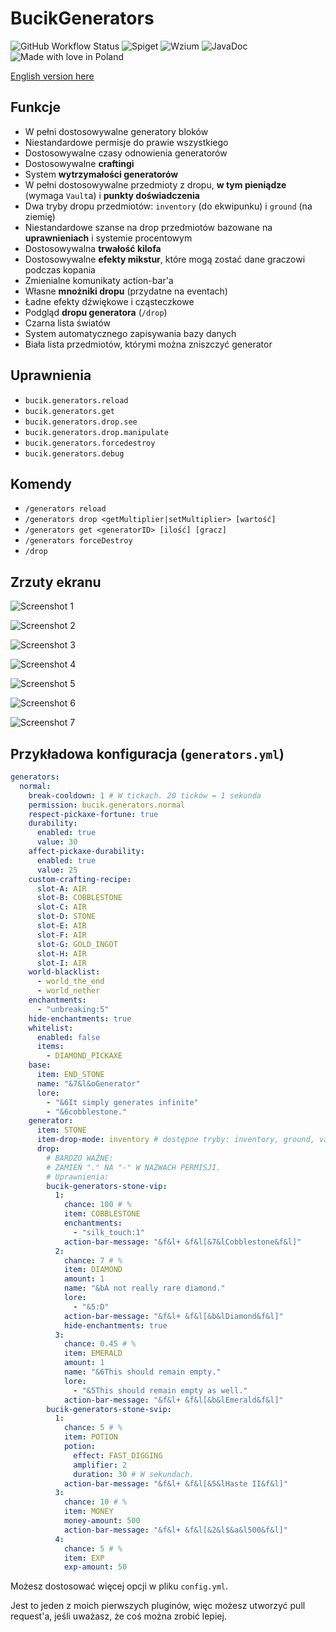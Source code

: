 # BucikGenerators

![GitHub Workflow Status](https://github.com/workonfire/BucikGenerators/workflows/Java%20CI%20with%20Maven/badge.svg)
![Spiget](https://img.shields.io/spiget/downloads/80180)
![Wzium](https://img.shields.io/badge/wzium-true-ff69b4)
![JavaDoc](https://img.shields.io/badge/JavaDoc-here!-orange?logo=java&link=https://workonfi.re/bucik/generators/apidocs)
![Made with love in Poland](https://madewithlove.now.sh/pl?heart=true)

[English version here](README.md)

## Funkcje
- W pełni dostosowywalne generatory bloków
- Niestandardowe permisje do prawie wszystkiego
- Dostosowywalne czasy odnowienia generatorów
- Dostosowywalne **craftingi**
- System **wytrzymałości generatorów**
- W pełni dostosowywalne przedmioty z dropu, **w tym pieniądze** (wymaga `Vault`a) i **punkty doświadczenia**
- Dwa tryby dropu przedmiotów: `inventory` (do ekwipunku) i `ground` (na ziemię)
- Niestandardowe szanse na drop przedmiotów bazowane na **uprawnieniach** i systemie procentowym
- Dostosowywalna **trwałość kilofa**
- Dostosowywalne **efekty mikstur**, które mogą zostać dane graczowi podczas kopania
- Zmienialne komunikaty action-bar'a
- Własne **mnożniki dropu** (przydatne na eventach)
- Ładne efekty dźwiękowe i cząsteczkowe
- Podgląd **dropu generatora** (`/drop`)
- Czarna lista światów
- System automatycznego zapisywania bazy danych
- Biała lista przedmiotów, którymi można zniszczyć generator

## Uprawnienia
- `bucik.generators.reload`
- `bucik.generators.get`
- `bucik.generators.drop.see`
- `bucik.generators.drop.manipulate`
- `bucik.generators.forcedestroy`
- `bucik.generators.debug`
  
## Komendy
- `/generators reload`
- `/generators drop <getMultiplier|setMultiplier> [wartość]`
- `/generators get <generatorID> [ilość] [gracz]`
- `/generators forceDestroy`
- `/drop`
  
## Zrzuty ekranu
![Screenshot 1](https://i.imgur.com/XPQAbUr.png)

![Screenshot 2](https://i.imgur.com/QNcWJ8c.png)

![Screenshot 3](https://i.imgur.com/nI1UY74.png)

![Screenshot 4](https://i.imgur.com/kMYCdYR.png)

![Screenshot 5](https://i.imgur.com/jdAO19o.png)

![Screenshot 6](https://i.imgur.com/SCI4KyO.png)

![Screenshot 7](https://i.imgur.com/13ChMpe.png)

## Przykładowa konfiguracja (`generators.yml`)
```yaml
generators:
  normal:
    break-cooldown: 1 # W tickach. 20 ticków = 1 sekunda
    permission: bucik.generators.normal
    respect-pickaxe-fortune: true
    durability:
      enabled: true
      value: 30
    affect-pickaxe-durability:
      enabled: true
      value: 25
    custom-crafting-recipe:
      slot-A: AIR
      slot-B: COBBLESTONE
      slot-C: AIR
      slot-D: STONE
      slot-E: AIR
      slot-F: AIR
      slot-G: GOLD_INGOT
      slot-H: AIR
      slot-I: AIR
    world-blacklist:
      - world_the_end
      - world_nether
    enchantments:
      - "unbreaking:5"
    hide-enchantments: true
    whitelist:
      enabled: false
      items:
        - DIAMOND_PICKAXE
    base:
      item: END_STONE
      name: "&7&l&oGenerator"
      lore:
        - "&6It simply generates infinite"
        - "&6cobblestone."
    generator:
      item: STONE
      item-drop-mode: inventory # dostępne tryby: inventory, ground, vanilla
      drop:
        # BARDZO WAŻNE:
        # ZAMIEŃ "." NA "-" W NAZWACH PERMISJI.
        # Uprawnienia:
        bucik-generators-stone-vip:
          1:
            chance: 100 # %
            item: COBBLESTONE
            enchantments:
              - "silk_touch:1"
            action-bar-message: "&f&l+ &f&l[&7&lCobblestone&f&l]"
          2:
            chance: 7 # %
            item: DIAMOND
            amount: 1
            name: "&bA not really rare diamond."
            lore:
              - "&5:D"
            action-bar-message: "&f&l+ &f&l[&b&lDiamond&f&l]"
            hide-enchantments: true
          3:
            chance: 0.45 # %
            item: EMERALD
            amount: 1
            name: "&6This should remain empty."
            lore:
              - "&5This should remain empty as well."
            action-bar-message: "&f&l+ &f&l[&b&lEmerald&f&l]"
        bucik-generators-stone-svip:
          1:
            chance: 5 # %
            item: POTION
            potion:
              effect: FAST_DIGGING
              amplifier: 2
              duration: 30 # W sekundach.
            action-bar-message: "&f&l+ &f&l[&5&lHaste II&f&l]"
          3:
            chance: 10 # %
            item: MONEY
            money-amount: 500
            action-bar-message: "&f&l+ &f&l[&2&l$&a&l500&f&l]"
          4:
            chance: 5 # %
            item: EXP
            exp-amount: 50
```
Możesz dostosować więcej opcji w pliku `config.yml`.

Jest to jeden z moich pierwszych pluginów, więc możesz utworzyć pull request'a, jeśli uważasz, że coś można zrobić lepiej.
